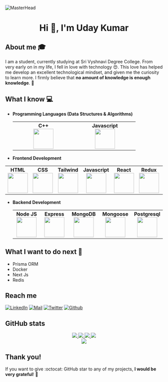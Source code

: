 ![MasterHead](https://res.cloudinary.com/drq90wt7m/image/upload/v1715488149/banner_po3zi4.jpg)

<h1 align="center">Hi 👋, I'm Uday Kumar</h1>

## About me :mortar_board:
I am a student, currently studying at Sri Vyshnavi Degree College. From very early on in my life, I fell in love with technology 😍. This love has helped me develop an excellent technological mindset, and given me the curiosity to learn more. I firmly believe that **no amount of knowledge is enough knowledge**. 🧠


## What I know :computer:
- **Programming Languages (Data Structures & Algorithms)**
	<div align="center">
		<table>
			<tbody>
				<tr>
					<td width="25%" align="center">
						<span><strong>C++</strong></span><br/>
						<img height="64px" width="64px" src="https://upload.wikimedia.org/wikipedia/commons/thumb/1/18/ISO_C%2B%2B_Logo.svg/1200px-ISO_C%2B%2B_Logo.svg.png">
					</td>
                                      <td width="25%" align="center">
						<span><strong>Javascript</strong></span><br/>
						<img height="64px" width="64px" src="https://cdn.svgporn.com/logos/javascript.svg">
				      </td>
				</tr>
			</tbody>
		</table>
	</div>
- **Frontend Development**
<div align="center">
		<table>
			<tbody>
				<tr>
					<td align="center">
						<span><strong>HTML</strong></span><br/>
						<img height="64px" width="64px" src="https://cdn.svgporn.com/logos/html-5.svg">
					</td>
					<td align="center">
						<span><strong>CSS</strong></span><br/>
						<img height="64px" width="64px" src="https://cdn.svgporn.com/logos/css-3.svg">
					</td>
          <td align="center">
						<span><strong>Tailwind</strong></span><br/>
						<img height="64px" width="64px" src="https://tse1.mm.bing.net/th?id=OIP.GdUWbrVtbNezIRl6jg_ymAHaEh&pid=Api&P=0&h=180">
					</td>
					<td align="center">
						<span><strong>Javascript</strong></span><br/>
						<img height="64px" width="64px" src="https://cdn.svgporn.com/logos/javascript.svg">
					</td>
<!-- 					 <td align="center">
						<span><strong>Typescript</strong></span><br/>
						<img height="64px" width="64px" src="https://cdn.svgporn.com/logos/typescript-icon.svg">
					</td> -->
					<td align="center">
						<span><strong>React</strong></span><br/>
						<img height="64px" width="64px" src="https://cdn.svgporn.com/logos/react.svg">
					</td>
					<td  align="center">
						<span><strong>Redux</strong></span><br/>
						<img height="64px" width="64px" src="https://cdn.svgporn.com/logos/redux.svg">
					</td>
					<td  align="center">
						<span><strong>Typescript</strong></span><br/>
						<img height="64px" width="64px" src="https://s.yimg.com/zb/imgv1/b0edf97d-a712-3c6c-bd1e-3a59ca4b72a0/t_500x300">
					</td>
				</tr>
			</tbody>
		</table>
	</div>
	
- **Backend Development**
	<div align="center">
		<table>
			<tbody>
				<tr>
					<td width="25%" align="center">
						<span><strong>Node JS</strong></span><br/>
						<img height="64px" width="64px" src="https://cdn.svgporn.com/logos/nodejs-icon.svg">
					</td>
					<td width="25%" align="center">
						<span><strong>Express</strong></span><br/>
						<img height="64px" width="64px" src="https://cdn.svgporn.com/logos/express.svg">
					</td>
					<td width="25%" align="center">
						<span><strong>MongoDB</strong></span><br/>
						<img height="64px" width="64px" src="https://cdn.svgporn.com/logos/mongodb.svg">
					</td>
					<td width="25%" align="center">
						<span><strong>Mongoose</strong></span><br/>
						<img height="64px" width="64px" src="https://tse3.mm.bing.net/th?id=OIP.eAsvrVxjjd2WbCSj4rVbyQHaEv&pid=Api&P=0&h=180">
					</td>
					<td width="25%" align="center">
						<span><strong>Postgresql</strong></span><br/>
						<img height="64px" width="64px" src="https://s.yimg.com/fz/api/res/1.2/v0sSH6ErjWAyj74.BhcFrA--~C/YXBwaWQ9c3JjaGRkO2ZpPWZpdDtoPTI2MDtxPTgwO3c9MjUw/https://s.yimg.com/zb/imgv1/eb3812d6-407b-37a6-ab36-9d0ffd3a69df/t_500x300">
					</td>
				</tr>
			</tbody>
		</table>
	</div>

## What I want to do next :thinking:
- Prisma ORM
- Docker
- Next Js
- Redis

## Reach me 
[![LinkedIn](https://img.shields.io/badge/LinkedIn-%230077B5.svg?logo=linkedin&logoColor=white)](https://www.linkedin.com/in/uday778/) 
[![Mail](https://img.shields.io/badge/-uday33379@gmail.com-gray?style=flat-square&logo=gmail&logoColor=red)](mailto:uday33379@gmail.com) 
[![Twitter](https://img.shields.io/badge/Twitter-%230077B5.svg?logo=twitter&logoColor=white)](https://twitter.com/udaykumar7771)
[![Github](https://img.shields.io/badge/Github-%230077B5.svg?logo=github&logoColor=black)](https://github.com/uday778)



## GitHub stats

<p align="center">
  <a href="https://github.com/uday778">
    <img src="http://github-profile-summary-cards.vercel.app/api/cards/profile-details?username=uday778&theme=transparent" />
  </a>
  <a href="https://github.com/uday778">
    <img src="https://github-readme-streak-stats.herokuapp.com/?user=uday778&hide_border=true&card_width=338&theme=transparent" />
  </a>
  <a href="https://github.com/uday778">
    <img src="http://github-profile-summary-cards.vercel.app/api/cards/stats?username=uday778&theme=transparent" />
  </a>
  <a href="https://github.com/uday778">
    <img src="https://github-readme-stats.vercel.app/api/top-langs/?username=uday778&langs_count=10&exclude_repo=&hide=c,makefile,html,css,sass,nix,nunjucks,tsql,dockerfile,shell&card_width=699&hide_border=true&theme=transparent" />
  </a>
  <br/>
  <a href="https://github.com/uday778">
    <img src="https://komarev.com/ghpvc/?username=uday778&color=blue&style=flat" />
  </a>
</p>

## Thank you!  

If you want to give :octocat: GitHub star to any of my projects, **I would be very grateful**! 🥰


